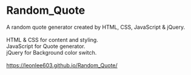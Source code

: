 # Random_Quote
A random quote generator created by HTML, CSS, JavaScript & jQuery.<br><br>
HTML & CSS for content and styling.<br>
JavaScript for Quote generator.<br>
jQuery for Background color switch.<br><br>
https://leonlee603.github.io/Random_Quote/
